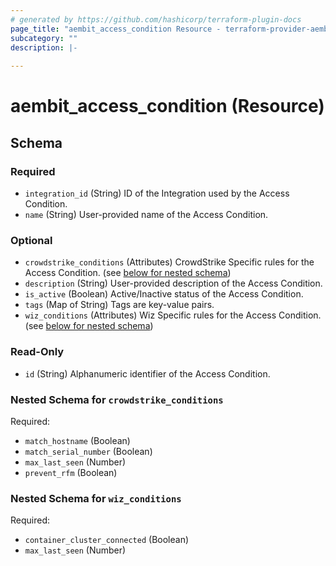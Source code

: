 ```yaml
---
# generated by https://github.com/hashicorp/terraform-plugin-docs
page_title: "aembit_access_condition Resource - terraform-provider-aembit"
subcategory: ""
description: |-
  
---
```


# aembit_access_condition (Resource)





<!-- schema generated by tfplugindocs -->
## Schema

### Required

- `integration_id` (String) ID of the Integration used by the Access Condition.
- `name` (String) User-provided name of the Access Condition.

### Optional

- `crowdstrike_conditions` (Attributes) CrowdStrike Specific rules for the Access Condition. (see [below for nested schema](#nestedatt--crowdstrike_conditions))
- `description` (String) User-provided description of the Access Condition.
- `is_active` (Boolean) Active/Inactive status of the Access Condition.
- `tags` (Map of String) Tags are key-value pairs.
- `wiz_conditions` (Attributes) Wiz Specific rules for the Access Condition. (see [below for nested schema](#nestedatt--wiz_conditions))

### Read-Only

- `id` (String) Alphanumeric identifier of the Access Condition.

<a id="nestedatt--crowdstrike_conditions"></a>
### Nested Schema for `crowdstrike_conditions`

Required:

- `match_hostname` (Boolean)
- `match_serial_number` (Boolean)
- `max_last_seen` (Number)
- `prevent_rfm` (Boolean)


<a id="nestedatt--wiz_conditions"></a>
### Nested Schema for `wiz_conditions`

Required:

- `container_cluster_connected` (Boolean)
- `max_last_seen` (Number)
